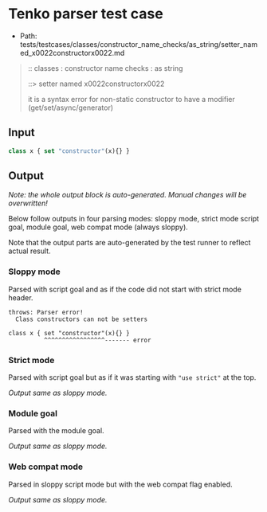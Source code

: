 # Tenko parser test case

- Path: tests/testcases/classes/constructor_name_checks/as_string/setter_named_x0022constructorx0022.md

> :: classes : constructor name checks : as string
>
> ::> setter named x0022constructorx0022
>
> it is a syntax error for non-static constructor to have a modifier (get/set/async/generator)

## Input

`````js
class x { set "constructor"(x){} }
`````

## Output

_Note: the whole output block is auto-generated. Manual changes will be overwritten!_

Below follow outputs in four parsing modes: sloppy mode, strict mode script goal, module goal, web compat mode (always sloppy).

Note that the output parts are auto-generated by the test runner to reflect actual result.

### Sloppy mode

Parsed with script goal and as if the code did not start with strict mode header.

`````
throws: Parser error!
  Class constructors can not be setters

class x { set "constructor"(x){} }
          ^^^^^^^^^^^^^^^^^------- error
`````

### Strict mode

Parsed with script goal but as if it was starting with `"use strict"` at the top.

_Output same as sloppy mode._

### Module goal

Parsed with the module goal.

_Output same as sloppy mode._

### Web compat mode

Parsed in sloppy script mode but with the web compat flag enabled.

_Output same as sloppy mode._
